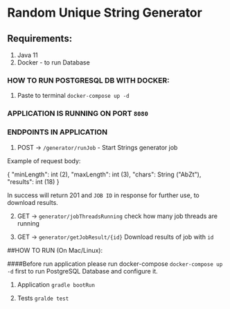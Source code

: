 # Random Unique String Generator
## Requirements:
1) Java 11
2) Docker - to run Database
### HOW TO RUN POSTGRESQL DB WITH DOCKER:
1) Paste to terminal `docker-compose up -d`
### APPLICATION IS RUNNING ON PORT `8080`
### ENDPOINTS IN APPLICATION
1) POST -> `/generator/runJob` - Start Strings generator job

Example of request body:

{
   "minLength": int (2),
   "maxLength": int (3),
   "chars": String ("AbZt"),
   "results": int (18)
}

In success will return 201 and `JOB ID` in response for further use, to download results.

2) GET -> `generator/jobThreadsRunning` check how many job threads are running


3) GET -> `generator/getJobResult/{id}` Download results of job with `id`

##HOW TO RUN (On Mac/Linux):

####Before run application please run docker-compose `docker-compose up -d` first to run PostgreSQL Database and configure it.

1) Application `gradle bootRun`

3) Tests `gralde test`
